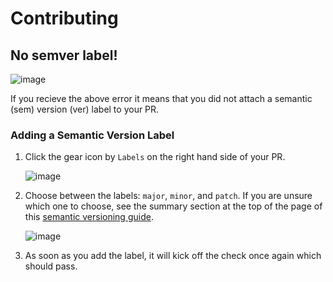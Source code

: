 # Contributing

## No semver label!

![image](https://github.com/user-attachments/assets/1558ccd3-ede2-4963-aa37-5ccfd9ce3c58)

If you recieve the above error it means that you did not attach a semantic (sem) version (ver) label to your PR.

### Adding a Semantic Version Label

1) Click the gear icon by `Labels` on the right hand side of your PR.

    ![image](https://github.com/user-attachments/assets/4a1b0227-4f53-4339-bdcd-91e8e37cc31f)

2) Choose between the labels: `major`, `minor`, and `patch`. If you are unsure which one to choose, see the summary section at the top of the page of this [semantic versioning guide](https://semver.org/).

    ![image](https://github.com/user-attachments/assets/a03f33b4-1f76-4f00-942b-51f8be78f16b)

3) As soon as you add the label, it will kick off the check once again which should pass.
